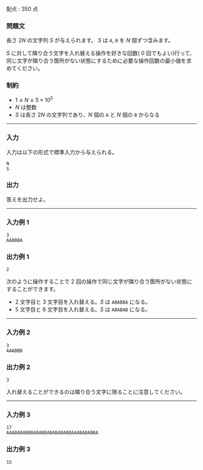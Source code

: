 配点 : $350$ 点

### 問題文

長さ $2N$ の文字列 $S$ が与えられます。 $S$ は `A`, `B` を $N$ 個ずつ含みます。

$S$ に対して隣り合う文字を入れ替える操作を好きな回数( $0$ 回でもよい)行って、同じ文字が隣り合う箇所がない状態にするために必要な操作回数の最小値を求めてください。

### 制約

  * $1\leq N \leq 5\times 10^5$
  * $N$ は整数
  * $S$ は長さ $2N$ の文字列であり、$N$ 個の `A` と $N$ 個の `B` からなる



* * *

### 入力

入力は以下の形式で標準入力から与えられる。
    
    
    N
    S

### 出力

答えを出力せよ。

* * *

### 入力例 1
    
    
    3
    AABBBA

### 出力例 1
    
    
    2

次のように操作することで $2$ 回の操作で同じ文字が隣り合う箇所がない状態にすることができます。

  * $2$ 文字目と $3$ 文字目を入れ替える。$S$ は `ABABBA` になる。
  * $5$ 文字目と $6$ 文字目を入れ替える。$S$ は `ABABAB` になる。



* * *

### 入力例 2
    
    
    3
    AAABBB

### 出力例 2
    
    
    3

入れ替えることができるのは隣り合う文字に限ることに注意してください。

* * *

### 入力例 3
    
    
    17
    AAABABABBBABABBABABABABBAAABABABBA

### 出力例 3
    
    
    15